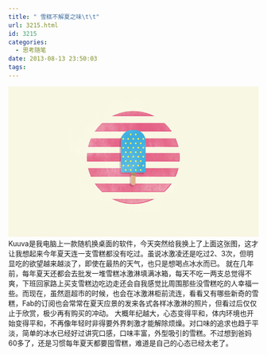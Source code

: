 ```yaml
---
title: " 雪糕不解夏之味\t\t"
url: 3215.html
id: 3215
categories:
  - 思考随笔
date: 2013-08-13 23:50:03
tags:
---
```


![icecream](../../images//2013/08/icecream.jpg) Kuuva是我电脑上一款随机换桌面的软件，今天突然给我换上了上面这张图，这才让我想起来今年夏天连一支雪糕都没有吃过。虽说冰激凌还是吃过2、3次，但明显吃的欲望越来越淡了，即使在最热的天气，也只是想喝点冰水而已。 就在几年前，每年夏天还都会去批发一堆雪糕冰激淋填满冰箱，每天不吃一两支总觉得不爽，下班回家路上买支雪糕边吃边走还会自我感觉比周围那些没雪糕吃的人幸福一些。而现在，虽然逛超市的时候，也会在冰激淋柜前流连，看看又有哪些新奇的雪糕，Fab的订阅也会常常在夏天应景的发来各式各样冰激淋的照片，但看过后仅仅止于欣赏，极少再有购买的冲动。 大概年纪越大，心态变得平和，体内环境也开始变得平和，不再像年轻时非得要外界刺激才能解除烦燥。对口味的追求也趋于平淡，简单的冰水已经好过讲究口感，口味丰富，外型吸引的雪糕。不过想到爸妈60多了，还是习惯每年夏天都要囤雪糕，难道是自己的心态已经太老了。